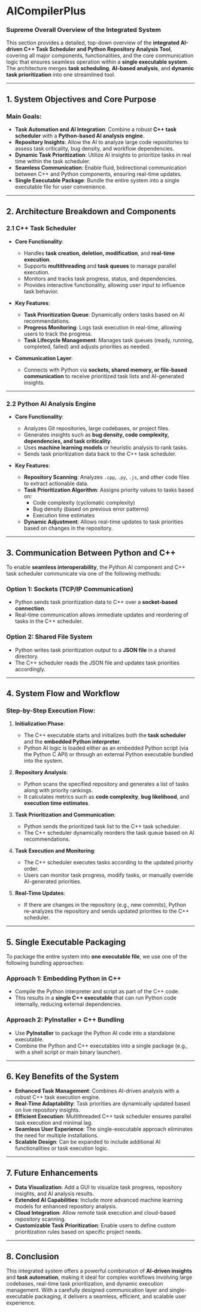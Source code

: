 # AICompilerPlus

### **Supreme Overall Overview of the Integrated System**

This section provides a detailed, top-down overview of the **integrated AI-driven C++ Task Scheduler and Python Repository Analysis Tool**, covering all major components, functionalities, and the core communication logic that ensures seamless operation within a **single executable system**. The architecture merges **task scheduling**, **AI-based analysis**, and **dynamic task prioritization** into one streamlined tool.

---

## **1. System Objectives and Core Purpose**

### **Main Goals:**
- **Task Automation and AI Integration**: Combine a robust **C++ task scheduler** with a **Python-based AI analysis engine**.
- **Repository Insights**: Allow the AI to analyze large code repositories to assess task criticality, bug density, and workflow dependencies.
- **Dynamic Task Prioritization**: Utilize AI insights to prioritize tasks in real time within the task scheduler.
- **Seamless Communication**: Enable fluid, bidirectional communication between C++ and Python components, ensuring real-time updates.
- **Single Executable Package**: Bundle the entire system into a single executable file for user convenience.

---

## **2. Architecture Breakdown and Components**

### **2.1 C++ Task Scheduler**
- **Core Functionality**:
  - Handles **task creation, deletion, modification**, and **real-time execution**.
  - Supports **multithreading** and **task queues** to manage parallel execution.
  - Monitors and tracks task progress, status, and dependencies.
  - Provides interactive functionality, allowing user input to influence task behavior.
  
- **Key Features**:
  - **Task Prioritization Queue**: Dynamically orders tasks based on AI recommendations.
  - **Progress Monitoring**: Logs task execution in real-time, allowing users to track the progress.
  - **Task Lifecycle Management**: Manages task queues (ready, running, completed, failed) and adjusts priorities as needed.

- **Communication Layer**:
  - Connects with Python via **sockets, shared memory, or file-based communication** to receive prioritized task lists and AI-generated insights.

---

### **2.2 Python AI Analysis Engine**
- **Core Functionality**:
  - Analyzes Git repositories, large codebases, or project files.
  - Generates insights such as **bug density, code complexity, dependencies, and task criticality**.
  - Uses **machine learning models** or heuristic analysis to rank tasks.
  - Sends task prioritization data back to the C++ task scheduler.

- **Key Features**:
  - **Repository Scanning**: Analyzes `.cpp`, `.py`, `.js`, and other code files to extract actionable data.
  - **Task Prioritization Algorithm**: Assigns priority values to tasks based on:
    - Code complexity (cyclomatic complexity)
    - Bug density (based on previous error patterns)
    - Execution time estimates
  - **Dynamic Adjustment**: Allows real-time updates to task priorities based on changes in the repository.

---

## **3. Communication Between Python and C++**

To enable **seamless interoperability**, the Python AI component and C++ task scheduler communicate via one of the following methods:

### **Option 1: Sockets (TCP/IP Communication)**  
- Python sends task prioritization data to C++ over a **socket-based connection**.  
- Real-time communication allows immediate updates and reordering of tasks in the C++ scheduler.

### **Option 2: Shared File System**  
- Python writes task prioritization output to a **JSON file** in a shared directory.  
- The C++ scheduler reads the JSON file and updates task priorities accordingly.

---

## **4. System Flow and Workflow**

### **Step-by-Step Execution Flow**:
1. **Initialization Phase**:
   - The C++ executable starts and initializes both the **task scheduler** and the **embedded Python interpreter**.
   - Python AI logic is loaded either as an embedded Python script (via the Python C API) or through an external Python executable bundled into the system.

2. **Repository Analysis**:
   - Python scans the specified repository and generates a list of tasks along with priority rankings.
   - It calculates metrics such as **code complexity**, **bug likelihood**, and **execution time estimates**.

3. **Task Prioritization and Communication**:
   - Python sends the prioritized task list to the C++ task scheduler.
   - The C++ scheduler dynamically reorders the task queue based on AI recommendations.

4. **Task Execution and Monitoring**:
   - The C++ scheduler executes tasks according to the updated priority order.
   - Users can monitor task progress, modify tasks, or manually override AI-generated priorities.

5. **Real-Time Updates**:
   - If there are changes in the repository (e.g., new commits), Python re-analyzes the repository and sends updated priorities to the C++ scheduler.

---

## **5. Single Executable Packaging**

To package the entire system into **one executable file**, we use one of the following bundling approaches:

### **Approach 1: Embedding Python in C++**  
- Compile the Python interpreter and script as part of the C++ code.
- This results in a **single C++ executable** that can run Python code internally, reducing external dependencies.

### **Approach 2: PyInstaller + C++ Bundling**  
- Use **PyInstaller** to package the Python AI code into a standalone executable.
- Combine the Python and C++ executables into a single package (e.g., with a shell script or main binary launcher).

---

## **6. Key Benefits of the System**

- **Enhanced Task Management**: Combines AI-driven analysis with a robust C++ task execution engine.
- **Real-Time Adaptability**: Task priorities are dynamically updated based on live repository insights.
- **Efficient Execution**: Multithreaded C++ task scheduler ensures parallel task execution and minimal lag.
- **Seamless User Experience**: The single-executable approach eliminates the need for multiple installations.
- **Scalable Design**: Can be expanded to include additional AI functionalities or task execution logic.

---

## **7. Future Enhancements**
- **Data Visualization**: Add a GUI to visualize task progress, repository insights, and AI analysis results.
- **Extended AI Capabilities**: Include more advanced machine learning models for enhanced repository analysis.
- **Cloud Integration**: Allow remote task execution and cloud-based repository scanning.
- **Customizable Task Prioritization**: Enable users to define custom prioritization rules based on specific project needs.

---

## **8. Conclusion**
This integrated system offers a powerful combination of **AI-driven insights** and **task automation**, making it ideal for complex workflows involving large codebases, real-time task prioritization, and dynamic execution management. With a carefully designed communication layer and single-executable packaging, it delivers a seamless, efficient, and scalable user experience.
